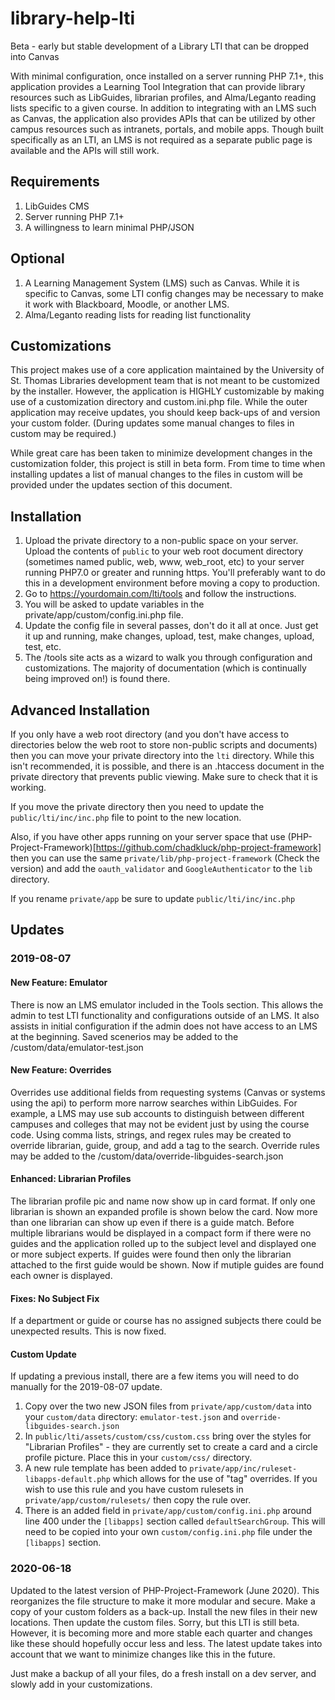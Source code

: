 # library-help-lti

Beta - early but stable development of a Library LTI that can be dropped into Canvas

With minimal configuration, once installed on a server running PHP 7.1+, this application provides a Learning Tool Integration that can provide library resources such as LibGuides, librarian profiles, and Alma/Leganto reading lists specific to a given course. In addition to integrating with an LMS such as Canvas, the application also provides APIs that can be utilized by other campus resources such as intranets, portals, and mobile apps. Though built specifically as an LTI, an LMS is not required as a separate public page is available and the APIs will still work.

## Requirements

1. LibGuides CMS
2. Server running PHP 7.1+
3. A willingness to learn minimal PHP/JSON

## Optional

1. A Learning Management System (LMS) such as Canvas. While it is specific to Canvas, some LTI config changes may be necessary to make it work with Blackboard, Moodle, or another LMS.
2. Alma/Leganto reading lists for reading list functionality

## Customizations

This project makes use of a core application maintained by the University of St. Thomas Libraries development team that is not meant to be customized by the installer. However, the application is HIGHLY customizable by making use of a customization directory and custom.ini.php file. While the outer application may receive updates, you should keep back-ups of
and version your custom folder. (During updates some manual changes to files in custom may be required.)

While great care has been taken to minimize development changes in the customization folder, this project is still in beta form. From time to time when installing updates a list of manual changes to the files in custom will be provided under the updates section of this document.

## Installation

1. Upload the private directory to a non-public space on your server. Upload the contents of `public` to your web root document directory (sometimes named public, web, www, web_root, etc) to your server running PHP7.0 or greater and running https. You'll preferably want to do this in a development environment before moving a copy to production.
2. Go to https://yourdomain.com/lti/tools and follow the instructions.
3. You will be asked to update variables in the private/app/custom/config.ini.php file.
4. Update the config file in several passes, don't do it all at once. Just get it up and running, make changes, upload, test, make changes, upload, test, etc.
5. The /tools site acts as a wizard to walk you through configuration and customizations. The majority of documentation (which is continually being improved on!) is found there.

## Advanced Installation

If you only have a web root directory (and you don't have access to directories below the web root to store non-public scripts and documents) then you can move your private directory into the `lti` directory. While this isn't recommended, it is possible, and there is an .htaccess document in the private directory that prevents public viewing. Make sure to check
that it is working.

If you move the private directory then you need to update the `public/lti/inc/inc.php` file to point to the new location.

Also, if you have other apps running on your server space that use (PHP-Project-Framework)[https://github.com/chadkluck/php-project-framework] then you can use the same `private/lib/php-project-framework` (Check the version) and add the `oauth_validator` and `GoogleAuthenticator` to the `lib` directory.

If you rename `private/app` be sure to update `public/lti/inc/inc.php`

## Updates

### 2019-08-07

#### New Feature: Emulator

There is now an LMS emulator included in the Tools section. This allows the admin to test LTI functionality and configurations outside of an LMS. It also assists in initial configuration if the admin does not have access to an LMS at the beginning.
Saved scenerios may be added to the /custom/data/emulator-test.json

#### New Feature: Overrides

Overrides use additional fields from requesting systems (Canvas or systems using the api) to perform more narrow searches within LibGuides. For example, a LMS may use sub accounts to distinguish between different campuses and colleges that may not be evident just by using the course code. Using comma lists, strings, and regex rules may be created to override librarian, guide, group, and add a tag to the search.
Override rules may be added to the /custom/data/override-libguides-search.json

#### Enhanced: Librarian Profiles

The librarian profile pic and name now show up in card format. If only one librarian is shown an expanded profile is shown below the card. Now more than one librarian can show up even if there is a guide match. Before multiple librarians would be displayed in a compact form if there were no guides and the application rolled up to the subject level and displayed one or more subject experts. If guides were found then only the librarian attached to the first guide would be shown. Now if mutiple guides are found each owner is displayed.

#### Fixes: No Subject Fix

If a department or guide or course has no assigned subjects there could be unexpected results. This is now fixed.

#### Custom Update

If updating a previous install, there are a few items you will need to do manually for the 2019-08-07 update.

1. Copy over the two new JSON files from `private/app/custom/data` into your `custom/data` directory: `emulator-test.json` and `override-libguides-search.json`
2. In `public/lti/assets/custom/css/custom.css` bring over the styles for "Librarian Profiles" - they are currently set to create a card and a circle profile picture. Place this in your `custom/css/` directory.
3. A new rule template has been added to `private/app/inc/ruleset-libapps-default.php` which allows for the use of "tag" overrides. If you wish to use this rule and you have custom rulesets in `private/app/custom/rulesets/` then copy the rule over.
4. There is an added field in `private/app/custom/config.ini.php` around line 400 under the `[libapps]` section called `defaultSearchGroup`. This will need to be copied into your own `custom/config.ini.php` file under the `[libapps]` section.

### 2020-06-18

Updated to the latest version of PHP-Project-Framework (June 2020). This reorganizes the file structure to make it more modular and secure. Make a copy of your custom folders as a back-up. Install the new files in their new locations. Then update the custom files. Sorry, but this LTI is still beta. However, it is becoming more and more stable each quarter and changes like these should hopefully occur less and less. The latest update takes into account that we want to minimize changes like this in the future.

Just make a backup of all your files, do a fresh install on a dev server, and slowly add in your customizations.